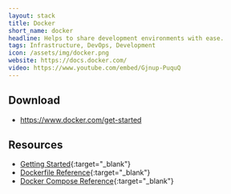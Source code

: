 ```yaml
---
layout: stack
title: Docker
short_name: docker
headline: Helps to share development environments with ease.
tags: Infrastructure, DevOps, Development
icon: /assets/img/docker.png
website: https://docs.docker.com/
video: https://www.youtube.com/embed/Gjnup-PuquQ
---
```


## Download
- <https://www.docker.com/get-started>

## Resources

- [Getting Started](https://docs.docker.com/get-started/){:target="_blank"}
- [Dockerfile Reference](https://docs.docker.com/engine/reference/builder/){:target="_blank"}
- [Docker Compose Reference](https://docs.docker.com/compose/compose-file/){:target="_blank"}
